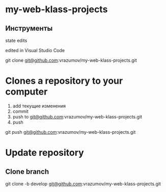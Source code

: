 # my-web-klass-projects
## Инструменты
state edits

edited in Visual Studio Code

git clone git@github.com:vrazumov/my-web-klass-projects.git
# Clones a repository to your computer

1. add текущие изменения
2. commit
3. push to git@github.com:vrazumov/my-web-klass-projects.git
4. push

git push git@github.com:vrazumov/my-web-klass-projects.git
# Update repository

## Clone branch
git clone -b develop git@github.com:vrazumov/my-web-klass-projects.git






